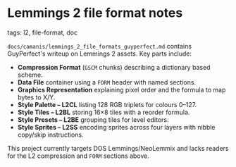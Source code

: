 # Lemmings 2 file format notes

tags: l2, file-format, doc

`docs/camanis/lemmings_2_file_formats_guyperfect.md` contains GuyPerfect's writeup on Lemmings 2 assets. Key parts include:
- **Compression Format** (`GSCM` chunks) describing a dictionary based scheme.
- **Data File** container using a `FORM` header with named sections.
- **Graphics Representation** explaining pixel order and the formula to map bytes to X/Y.
- **Style Palette – L2CL** listing 128 RGB triplets for colours 0–127.
- **Style Tiles – L2BL** storing 16×8 tiles with a reorder formula.
- **Style Presets – L2BE** grouping tiles for level editors.
- **Style Sprites – L2SS** encoding sprites across four layers with nibble copy/skip instructions.

This project currently targets DOS Lemmings/NeoLemmix and lacks readers for the L2 compression and `FORM` sections above.
